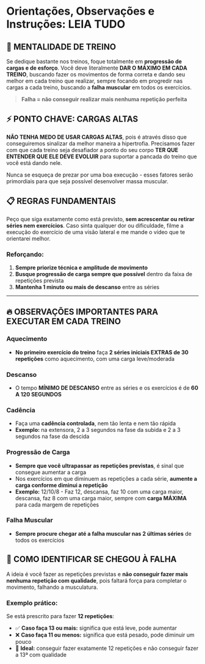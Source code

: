 # Orientações, Observações e Instruções: LEIA TUDO

## 🎯 MENTALIDADE DE TREINO

Se dedique bastante nos treinos, foque totalmente em **progressão de cargas e de esforço**. Você deve literalmente **DAR O MÁXIMO EM CADA TREINO**, buscando fazer os movimentos de forma correta e dando seu melhor em cada treino que realizar, sempre focando em progredir nas cargas a cada treino, buscando a **falha muscular** em todos os exercícios.

> **Falha = não conseguir realizar mais nenhuma repetição perfeita**

## ⚡ PONTO CHAVE: CARGAS ALTAS

**NÃO TENHA MEDO DE USAR CARGAS ALTAS**, pois é através disso que conseguiremos sinalizar da melhor maneira a hipertrofia. Precisamos fazer com que cada treino seja desafiador a ponto do seu corpo **TER QUE ENTENDER QUE ELE DEVE EVOLUIR** para suportar a pancada do treino que você está dando nele.

Nunca se esqueça de prezar por uma boa execução - esses fatores serão primordiais para que seja possível desenvolver massa muscular.

## 📋 REGRAS FUNDAMENTAIS

Peço que siga exatamente como está previsto, **sem acrescentar ou retirar séries nem exercícios**. Caso sinta qualquer dor ou dificuldade, filme a execução do exercício de uma visão lateral e me mande o vídeo que te orientarei melhor.

### Reforçando:
1. **Sempre priorize técnica e amplitude de movimento**
2. **Busque progressão de carga sempre que possível** dentro da faixa de repetições prevista
3. **Mantenha 1 minuto ou mais de descanso** entre as séries

---

## 🔥 OBSERVAÇÕES IMPORTANTES PARA EXECUTAR EM CADA TREINO

### Aquecimento
- **No primeiro exercício do treino** faça **2 séries iniciais EXTRAS de 30 repetições** como aquecimento, com uma carga leve/moderada

### Descanso
- O tempo **MÍNIMO DE DESCANSO** entre as séries e os exercícios é de **60 A 120 SEGUNDOS**

### Cadência
- Faça uma **cadência controlada**, nem tão lenta e nem tão rápida
- **Exemplo:** na extensora, 2 a 3 segundos na fase da subida e 2 a 3 segundos na fase da descida

### Progressão de Carga
- **Sempre que você ultrapassar as repetições previstas**, é sinal que consegue aumentar a carga
- Nos exercícios em que diminuem as repetições a cada série, **aumente a carga conforme diminui a repetição**
- **Exemplo:** 12/10/8 - Faz 12, descansa, faz 10 com uma carga maior, descansa, faz 8 com uma carga maior, sempre com **carga MÁXIMA** para cada margem de repetições

### Falha Muscular
- **Sempre procure chegar até a falha muscular nas 2 últimas séries** de todos os exercícios

## 🎯 COMO IDENTIFICAR SE CHEGOU À FALHA

A ideia é você fazer as repetições previstas e **não conseguir fazer mais nenhuma repetição com qualidade**, pois faltará força para completar o movimento, falhando a musculatura.

### Exemplo prático:
Se está prescrito para fazer **12 repetições**:

- ✅ **Caso faça 13 ou mais:** significa que está leve, pode aumentar
- ❌ **Caso faça 11 ou menos:** significa que está pesado, pode diminuir um pouco
- 🎯 **Ideal:** conseguir fazer exatamente 12 repetições e não conseguir fazer a 13ª com qualidade